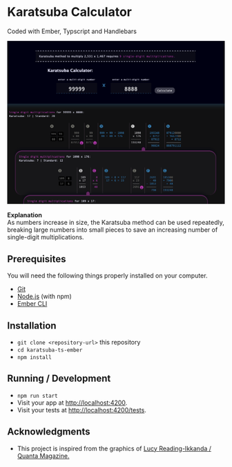 # Karatsuba Calculator

Coded with Ember, Typscript and Handlebars

[![Karatsuba Calculator Preview Image](https://raw.githubusercontent.com/jfitzsimmons/karatsuba-ts-ember/main/preview.png)](https://jfitzsimmons.github.io/karatsuba-ts-ember/ 'Karatsuba Calculator Link')

**Explanation**  
As numbers increase in size, the Karatsuba method can be used repeatedly, breaking large numbers into small pieces to save an increasing number of single-digit multiplications.

## Prerequisites

You will need the following things properly installed on your computer.

- [Git](https://git-scm.com/)
- [Node.js](https://nodejs.org/) (with npm)
- [Ember CLI](https://cli.emberjs.com/release/)

## Installation

- `git clone <repository-url>` this repository
- `cd karatsuba-ts-ember`
- `npm install`

## Running / Development

- `npm run start`
- Visit your app at [http://localhost:4200](http://localhost:4200).
- Visit your tests at [http://localhost:4200/tests](http://localhost:4200/tests).

## Acknowledgments

- This project is inspired from the graphics of [Lucy Reading-Ikkanda / Quanta Magazine.](https://www.quantamagazine.org/mathematicians-discover-the-perfect-way-to-multiply-20190411/)
